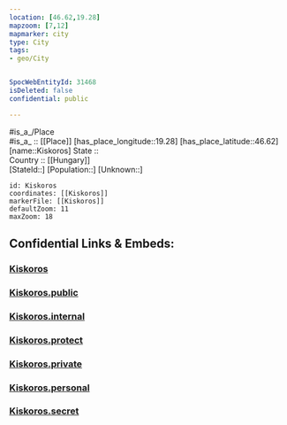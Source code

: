 ```yaml
---
location: [46.62,19.28] 
mapzoom: [7,12] 
mapmarker: city 
type: City
tags:
- geo/City


SpocWebEntityId: 31468
isDeleted: false
confidential: public

---
```

#is_a_/Place  
#is_a_ :: [[Place]] 
[has_place_longitude::19.28] 
[has_place_latitude::46.62] 
[name::Kiskoros] 
State ::  
Country :: [[Hungary]]  
[StateId::] 
[Population::] 
[Unknown::] 


```leaflet
id: Kiskoros
coordinates: [[Kiskoros]] 
markerFile: [[Kiskoros]] 
defaultZoom: 11 
maxZoom: 18
```


## Confidential Links & Embeds: 

### [Kiskoros](/_Standards/Earth/Continent/Europe/Europe~East/Hungary/Counties~Hungary/Bács-Kiskun/City/Kiskoros.md) 

### [Kiskoros.public](/_public/Earth/Continent/Europe/Europe~East/Hungary/Counties~Hungary/Bács-Kiskun/City/Kiskoros.public.md) 

### [Kiskoros.internal](/_internal/Earth/Continent/Europe/Europe~East/Hungary/Counties~Hungary/Bács-Kiskun/City/Kiskoros.internal.md) 

### [Kiskoros.protect](/_protect/Earth/Continent/Europe/Europe~East/Hungary/Counties~Hungary/Bács-Kiskun/City/Kiskoros.protect.md) 

### [Kiskoros.private](/_private/Earth/Continent/Europe/Europe~East/Hungary/Counties~Hungary/Bács-Kiskun/City/Kiskoros.private.md) 

### [Kiskoros.personal](/_personal/Earth/Continent/Europe/Europe~East/Hungary/Counties~Hungary/Bács-Kiskun/City/Kiskoros.personal.md) 

### [Kiskoros.secret](/_secret/Earth/Continent/Europe/Europe~East/Hungary/Counties~Hungary/Bács-Kiskun/City/Kiskoros.secret.md)

